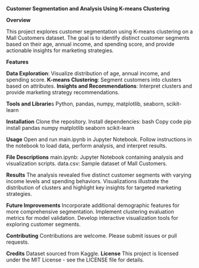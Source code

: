 **Customer Segmentation and Analysis Using K-means Clustering**

**Overview**


This project explores customer segmentation using K-means clustering on a Mall Customers dataset. The goal is to identify distinct customer segments based on their age, annual income, and spending score, and provide actionable insights for marketing strategies.

**Features**

**Data Exploration**: Visualize distribution of age, annual income, and spending score.
**K-means Clustering**: Segment customers into clusters based on attributes.
**Insights and Recommendations**: Interpret clusters and provide marketing strategy recommendations.


**Tools and Librarie**s
Python, pandas, numpy, matplotlib, seaborn, scikit-learn


**Installation**
Clone the repository.
Install dependencies:
bash
Copy code
pip install pandas numpy matplotlib seaborn scikit-learn

**Usage**
Open and run main.ipynb in Jupyter Notebook.
Follow instructions in the notebook to load data, perform analysis, and interpret results.


**File Descriptions**
main.ipynb: Jupyter Notebook containing analysis and visualization scripts.
data.csv: Sample dataset of Mall Customers.


**Results**
The analysis revealed five distinct customer segments with varying income levels and spending behaviors. Visualizations illustrate the distribution of clusters and highlight key insights for targeted marketing strategies.


**Future Improvements**
Incorporate additional demographic features for more comprehensive segmentation.
Implement clustering evaluation metrics for model validation.
Develop interactive visualization tools for exploring customer segments.


**Contributing**
Contributions are welcome. Please submit issues or pull requests.

**Credits**
Dataset sourced from Kaggle.
**License**
This project is licensed under the MIT License - see the LICENSE file for details.
